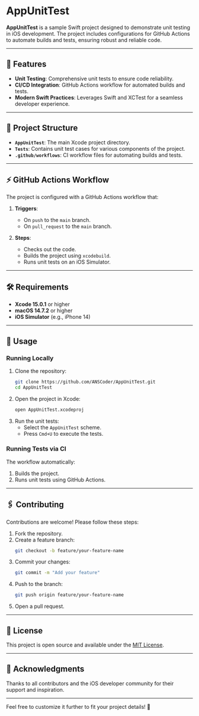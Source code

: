 # AppUnitTest

**AppUnitTest** is a sample Swift project designed to demonstrate unit testing in iOS development. The project includes configurations for GitHub Actions to automate builds and tests, ensuring robust and reliable code.

---

## 🚀 Features

- **Unit Testing**: Comprehensive unit tests to ensure code reliability.
- **CI/CD Integration**: GitHub Actions workflow for automated builds and tests.
- **Modern Swift Practices**: Leverages Swift and XCTest for a seamless developer experience.

---

## 📂 Project Structure

- **`AppUnitTest`**: The main Xcode project directory.
- **`Tests`**: Contains unit test cases for various components of the project.
- **`.github/workflows`**: CI workflow files for automating builds and tests.

---

## ⚡ GitHub Actions Workflow

The project is configured with a GitHub Actions workflow that:

1. **Triggers**:
   - On `push` to the `main` branch.
   - On `pull_request` to the `main` branch.

2. **Steps**:
   - Checks out the code.
   - Builds the project using `xcodebuild`.
   - Runs unit tests on an iOS Simulator.

---

## 🛠️ Requirements

- **Xcode 15.0.1** or higher
- **macOS 14.7.2** or higher
- **iOS Simulator** (e.g., iPhone 14)

---

## 📝 Usage

### Running Locally
1. Clone the repository:
   ```bash
   git clone https://github.com/ANSCoder/AppUnitTest.git
   cd AppUnitTest
   ```
2. Open the project in Xcode:
   ```bash
   open AppUnitTest.xcodeproj
   ```
3. Run the unit tests:
   - Select the `AppUnitTest` scheme.
   - Press `Cmd+U` to execute the tests.

### Running Tests via CI
The workflow automatically:
1. Builds the project.
2. Runs unit tests using GitHub Actions.

---

## 🖇️ Contributing

Contributions are welcome! Please follow these steps:

1. Fork the repository.
2. Create a feature branch:
   ```bash
   git checkout -b feature/your-feature-name
   ```
3. Commit your changes:
   ```bash
   git commit -m "Add your feature"
   ```
4. Push to the branch:
   ```bash
   git push origin feature/your-feature-name
   ```
5. Open a pull request.

---

## 📜 License

This project is open source and available under the [MIT License](LICENSE).

---

## 🤝 Acknowledgments

Thanks to all contributors and the iOS developer community for their support and inspiration.

---

Feel free to customize it further to fit your project details! 🚀
